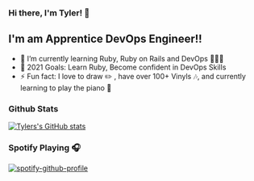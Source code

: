 ### Hi there, I'm Tyler! 👋

## I'm am Apprentice DevOps Engineer!!

- 🌱 I’m currently learning Ruby, Ruby on Rails and DevOps 👨🏼‍💻
- 🥅 2021 Goals: Learn Ruby, Become confident in DevOps Skills
- ⚡ Fun fact: I love to draw ✏️ , have over 100+ Vinyls 🎶, and currently learning to play the piano 🎹

### Github Stats

[![Tylers's GitHub stats](https://github-readme-stats.vercel.app/api?username=tylercws)](https://github.com/anuraghazra/github-readme-stats)

### Spotify Playing 🎧

[![spotify-github-profile](https://spotify-github-profile.vercel.app/api/view?uid=11136473522&cover_image=true&theme=default)](https://spotify-github-profile.vercel.app/api/view?uid=11136473522&redirect=true)

